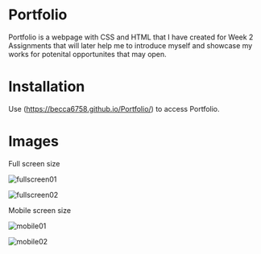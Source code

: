 # Portfolio

Portfolio is a webpage with CSS and HTML that I have created for Week 2 Assignments that will later help me to introduce myself and showcase my works for potenital opportunites that may open.

# Installation

Use (https://becca6758.github.io/Portfolio/) to access Portfolio.

# Images

Full screen size

![fullscreen01](./Portfolio/full-size-01.png)

![fullscreen02](./Portfolio/full-size-02.png)

Mobile screen size

![mobile01](./Portfolio/mobile-size-01.png)

![mobile02](./Portfolio/mobile-size-02.png)

